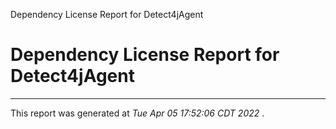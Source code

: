 Dependency License Report for Detect4jAgent

# Dependency License Report for Detect4jAgent #

--------------------

This report was generated at  *Tue Apr 05 17:52:06 CDT 2022* .